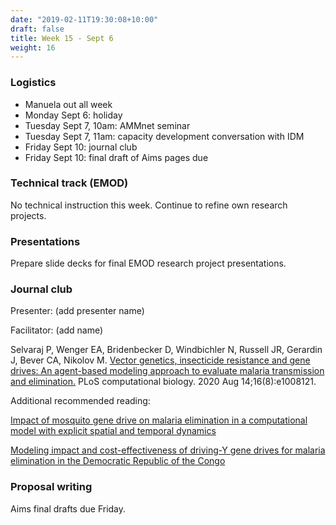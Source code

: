 ```yaml
---
date: "2019-02-11T19:30:08+10:00"
draft: false
title: Week 15 - Sept 6
weight: 16
---
```


<!--more-->

### Logistics

- Manuela out all week
- Monday Sept 6: holiday
- Tuesday Sept 7, 10am: AMMnet seminar
- Tuesday Sept 7, 11am: capacity development conversation with IDM
- Friday Sept 10: journal club
- Friday Sept 10: final draft of Aims pages due

### Technical track (EMOD)

No technical instruction this week.
Continue to refine own research projects.

### Presentations

Prepare slide decks for final EMOD research project presentations.

### Journal club

Presenter: (add presenter name)

Facilitator: (add name)

Selvaraj P, Wenger EA, Bridenbecker D, Windbichler N, Russell JR, Gerardin J, Bever CA, Nikolov M. [Vector genetics, insecticide resistance and gene drives: An agent-based modeling approach to evaluate malaria transmission and elimination.](https://journals.plos.org/ploscompbiol/article?id=10.1371/journal.pcbi.1008121) PLoS computational biology. 2020 Aug 14;16(8):e1008121.

Additional recommended reading:

[Impact of mosquito gene drive on malaria elimination in a computational model with explicit spatial and temporal dynamics](https://www.pnas.org/doi/abs/10.1073/pnas.1611064114)

[Modeling impact and cost-effectiveness of driving-Y gene drives for malaria elimination in the Democratic Republic of the Congo](https://onlinelibrary.wiley.com/doi/10.1111/eva.13331)

### Proposal writing

Aims final drafts due Friday.

